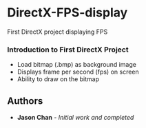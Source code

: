 # DirectX-FPS-display
First DirectX project displaying FPS

### Introduction to First DirectX Project
* Load bitmap (.bmp) as background image
* Displays frame per second (fps) on screen
* Ability to draw on the bitmap

## Authors
* **Jason Chan** - *Initial work and completed*
